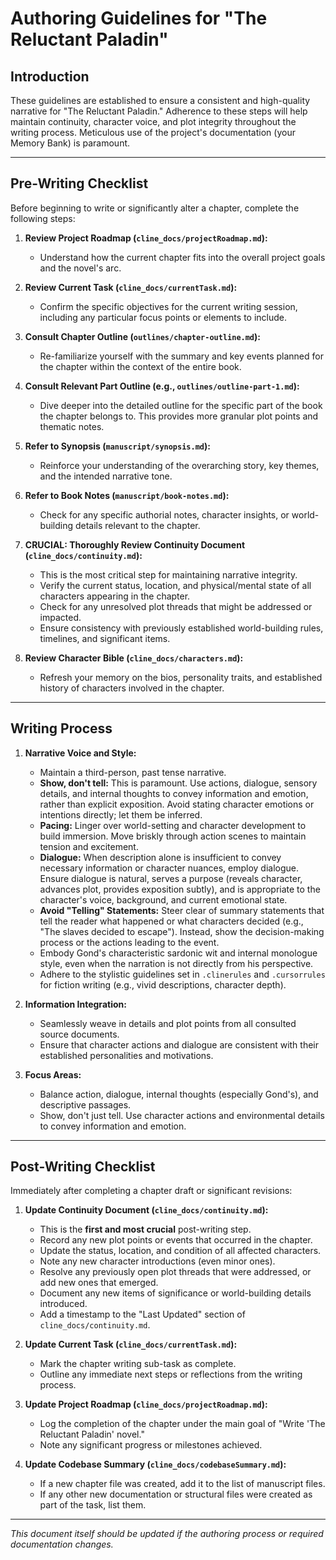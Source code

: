 # Authoring Guidelines for "The Reluctant Paladin"

## Introduction
These guidelines are established to ensure a consistent and high-quality narrative for "The Reluctant Paladin." Adherence to these steps will help maintain continuity, character voice, and plot integrity throughout the writing process. Meticulous use of the project's documentation (your Memory Bank) is paramount.

---

## Pre-Writing Checklist
Before beginning to write or significantly alter a chapter, complete the following steps:

1.  **Review Project Roadmap (`cline_docs/projectRoadmap.md`):**
    *   Understand how the current chapter fits into the overall project goals and the novel's arc.

2.  **Review Current Task (`cline_docs/currentTask.md`):**
    *   Confirm the specific objectives for the current writing session, including any particular focus points or elements to include.

3.  **Consult Chapter Outline (`outlines/chapter-outline.md`):**
    *   Re-familiarize yourself with the summary and key events planned for the chapter within the context of the entire book.

4.  **Consult Relevant Part Outline (e.g., `outlines/outline-part-1.md`):**
    *   Dive deeper into the detailed outline for the specific part of the book the chapter belongs to. This provides more granular plot points and thematic notes.

5.  **Refer to Synopsis (`manuscript/synopsis.md`):**
    *   Reinforce your understanding of the overarching story, key themes, and the intended narrative tone.

6.  **Refer to Book Notes (`manuscript/book-notes.md`):**
    *   Check for any specific authorial notes, character insights, or world-building details relevant to the chapter.

7.  **CRUCIAL: Thoroughly Review Continuity Document (`cline_docs/continuity.md`):**
    *   This is the most critical step for maintaining narrative integrity.
    *   Verify the current status, location, and physical/mental state of all characters appearing in the chapter.
    *   Check for any unresolved plot threads that might be addressed or impacted.
    *   Ensure consistency with previously established world-building rules, timelines, and significant items.

8.  **Review Character Bible (`cline_docs/characters.md`):**
    *   Refresh your memory on the bios, personality traits, and established history of characters involved in the chapter.

---

## Writing Process

1.  **Narrative Voice and Style:**
    *   Maintain a third-person, past tense narrative.
    *   **Show, don't tell:** This is paramount. Use actions, dialogue, sensory details, and internal thoughts to convey information and emotion, rather than explicit exposition. Avoid stating character emotions or intentions directly; let them be inferred.
    *   **Pacing:** Linger over world-setting and character development to build immersion. Move briskly through action scenes to maintain tension and excitement.
    *   **Dialogue:** When description alone is insufficient to convey necessary information or character nuances, employ dialogue. Ensure dialogue is natural, serves a purpose (reveals character, advances plot, provides exposition subtly), and is appropriate to the character's voice, background, and current emotional state.
    *   **Avoid "Telling" Statements:** Steer clear of summary statements that tell the reader what happened or what characters decided (e.g., "The slaves decided to escape"). Instead, show the decision-making process or the actions leading to the event.
    *   Embody Gond's characteristic sardonic wit and internal monologue style, even when the narration is not directly from his perspective.
    *   Adhere to the stylistic guidelines set in `.clinerules` and `.cursorrules` for fiction writing (e.g., vivid descriptions, character depth).

2.  **Information Integration:**
    *   Seamlessly weave in details and plot points from all consulted source documents.
    *   Ensure that character actions and dialogue are consistent with their established personalities and motivations.

3.  **Focus Areas:**
    *   Balance action, dialogue, internal thoughts (especially Gond's), and descriptive passages.
    *   Show, don't just tell. Use character actions and environmental details to convey information and emotion.

---

## Post-Writing Checklist
Immediately after completing a chapter draft or significant revisions:

1.  **Update Continuity Document (`cline_docs/continuity.md`):**
    *   This is the **first and most crucial** post-writing step.
    *   Record any new plot points or events that occurred in the chapter.
    *   Update the status, location, and condition of all affected characters.
    *   Note any new character introductions (even minor ones).
    *   Resolve any previously open plot threads that were addressed, or add new ones that emerged.
    *   Document any new items of significance or world-building details introduced.
    *   Add a timestamp to the "Last Updated" section of `cline_docs/continuity.md`.

2.  **Update Current Task (`cline_docs/currentTask.md`):**
    *   Mark the chapter writing sub-task as complete.
    *   Outline any immediate next steps or reflections from the writing process.

3.  **Update Project Roadmap (`cline_docs/projectRoadmap.md`):**
    *   Log the completion of the chapter under the main goal of "Write 'The Reluctant Paladin' novel."
    *   Note any significant progress or milestones achieved.

4.  **Update Codebase Summary (`cline_docs/codebaseSummary.md`):**
    *   If a new chapter file was created, add it to the list of manuscript files.
    *   If any other new documentation or structural files were created as part of the task, list them.

---
*This document itself should be updated if the authoring process or required documentation changes.*
